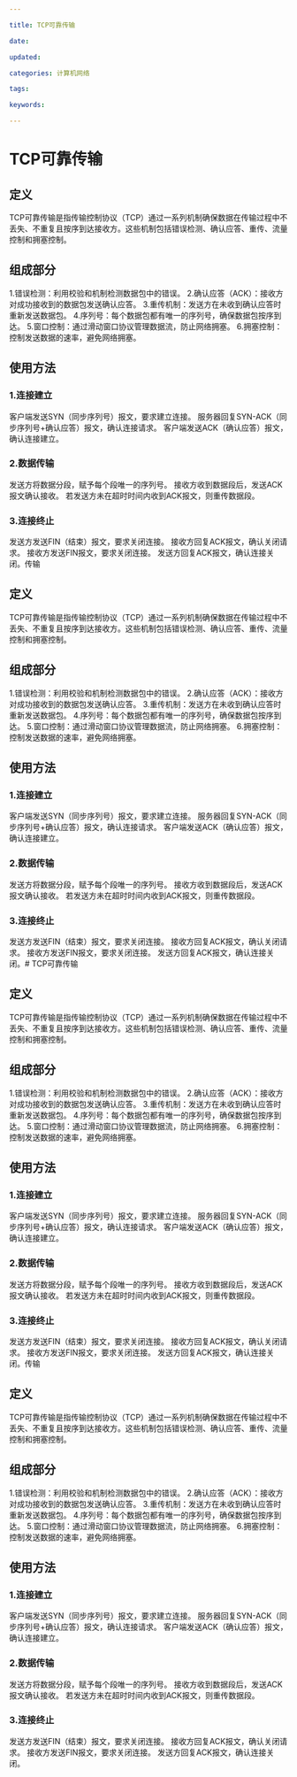 ```yaml
---

title: TCP可靠传输

date: 

updated: 

categories: 计算机网络

tags: 

keywords: 

---
```

# TCP可靠传输

## 定义

TCP可靠传输是指传输控制协议（TCP）通过一系列机制确保数据在传输过程中不丢失、不重复且按序到达接收方。这些机制包括错误检测、确认应答、重传、流量控制和拥塞控制。

## 组成部分

1.错误检测：利用校验和机制检测数据包中的错误。
2.确认应答（ACK）：接收方对成功接收到的数据包发送确认应答。
3.重传机制：发送方在未收到确认应答时重新发送数据包。
4.序列号：每个数据包都有唯一的序列号，确保数据包按序到达。
5.窗口控制：通过滑动窗口协议管理数据流，防止网络拥塞。
6.拥塞控制：控制发送数据的速率，避免网络拥塞。

## 使用方法

### 1.连接建立

客户端发送SYN（同步序列号）报文，要求建立连接。
服务器回复SYN-ACK（同步序列号+确认应答）报文，确认连接请求。
客户端发送ACK（确认应答）报文，确认连接建立。

### 2.数据传输

发送方将数据分段，赋予每个段唯一的序列号。
接收方收到数据段后，发送ACK报文确认接收。
若发送方未在超时时间内收到ACK报文，则重传数据段。

### 3.连接终止

发送方发送FIN（结束）报文，要求关闭连接。
接收方回复ACK报文，确认关闭请求。
接收方发送FIN报文，要求关闭连接。
发送方回复ACK报文，确认连接关闭。传输

## 定义

TCP可靠传输是指传输控制协议（TCP）通过一系列机制确保数据在传输过程中不丢失、不重复且按序到达接收方。这些机制包括错误检测、确认应答、重传、流量控制和拥塞控制。

## 组成部分

1.错误检测：利用校验和机制检测数据包中的错误。
2.确认应答（ACK）：接收方对成功接收到的数据包发送确认应答。
3.重传机制：发送方在未收到确认应答时重新发送数据包。
4.序列号：每个数据包都有唯一的序列号，确保数据包按序到达。
5.窗口控制：通过滑动窗口协议管理数据流，防止网络拥塞。
6.拥塞控制：控制发送数据的速率，避免网络拥塞。

## 使用方法

### 1.连接建立

客户端发送SYN（同步序列号）报文，要求建立连接。
服务器回复SYN-ACK（同步序列号+确认应答）报文，确认连接请求。
客户端发送ACK（确认应答）报文，确认连接建立。

### 2.数据传输

发送方将数据分段，赋予每个段唯一的序列号。
接收方收到数据段后，发送ACK报文确认接收。
若发送方未在超时时间内收到ACK报文，则重传数据段。

### 3.连接终止

发送方发送FIN（结束）报文，要求关闭连接。
接收方回复ACK报文，确认关闭请求。
接收方发送FIN报文，要求关闭连接。
发送方回复ACK报文，确认连接关闭。# TCP可靠传输

## 定义

TCP可靠传输是指传输控制协议（TCP）通过一系列机制确保数据在传输过程中不丢失、不重复且按序到达接收方。这些机制包括错误检测、确认应答、重传、流量控制和拥塞控制。

## 组成部分

1.错误检测：利用校验和机制检测数据包中的错误。
2.确认应答（ACK）：接收方对成功接收到的数据包发送确认应答。
3.重传机制：发送方在未收到确认应答时重新发送数据包。
4.序列号：每个数据包都有唯一的序列号，确保数据包按序到达。
5.窗口控制：通过滑动窗口协议管理数据流，防止网络拥塞。
6.拥塞控制：控制发送数据的速率，避免网络拥塞。

## 使用方法

### 1.连接建立

客户端发送SYN（同步序列号）报文，要求建立连接。
服务器回复SYN-ACK（同步序列号+确认应答）报文，确认连接请求。
客户端发送ACK（确认应答）报文，确认连接建立。

### 2.数据传输

发送方将数据分段，赋予每个段唯一的序列号。
接收方收到数据段后，发送ACK报文确认接收。
若发送方未在超时时间内收到ACK报文，则重传数据段。

### 3.连接终止

发送方发送FIN（结束）报文，要求关闭连接。
接收方回复ACK报文，确认关闭请求。
接收方发送FIN报文，要求关闭连接。
发送方回复ACK报文，确认连接关闭。传输

## 定义

TCP可靠传输是指传输控制协议（TCP）通过一系列机制确保数据在传输过程中不丢失、不重复且按序到达接收方。这些机制包括错误检测、确认应答、重传、流量控制和拥塞控制。

## 组成部分

1.错误检测：利用校验和机制检测数据包中的错误。
2.确认应答（ACK）：接收方对成功接收到的数据包发送确认应答。
3.重传机制：发送方在未收到确认应答时重新发送数据包。
4.序列号：每个数据包都有唯一的序列号，确保数据包按序到达。
5.窗口控制：通过滑动窗口协议管理数据流，防止网络拥塞。
6.拥塞控制：控制发送数据的速率，避免网络拥塞。

## 使用方法

### 1.连接建立

客户端发送SYN（同步序列号）报文，要求建立连接。
服务器回复SYN-ACK（同步序列号+确认应答）报文，确认连接请求。
客户端发送ACK（确认应答）报文，确认连接建立。

### 2.数据传输

发送方将数据分段，赋予每个段唯一的序列号。
接收方收到数据段后，发送ACK报文确认接收。
若发送方未在超时时间内收到ACK报文，则重传数据段。

### 3.连接终止

发送方发送FIN（结束）报文，要求关闭连接。
接收方回复ACK报文，确认关闭请求。
接收方发送FIN报文，要求关闭连接。
发送方回复ACK报文，确认连接关闭。